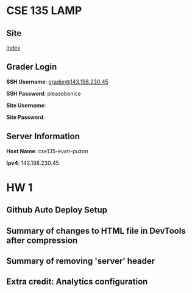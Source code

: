 # CSE 135 LAMP 
## Site 

[Index](http://143.198.230.45/)

## Grader Login 
**SSH Username**: grader@143.198.230.45

**SSH Password**: pleasebenice

**Site Username**: 

**Site Password**: 

## Server Information
**Host Name**: cse135-evan-puzon

**Ipv4**: 143.198.230.45




# HW 1
## Github Auto Deploy Setup

## Summary of changes to HTML file in DevTools after compression

## Summary of removing 'server' header

## Extra credit: Analytics configuration